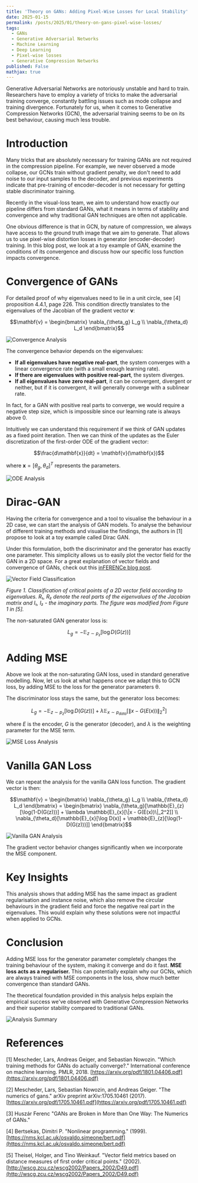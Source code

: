 ```yaml
---
title: 'Theory on GANs: Adding Pixel-Wise Losses for Local Stability'
date: 2025-01-15
permalink: /posts/2025/01/theory-on-gans-pixel-wise-losses/
tags:
  - GANs
  - Generative Adversarial Networks
  - Machine Learning
  - Deep Learning
  - Pixel-wise losses
  - Generative Compression Networks
published: False 
mathjax: true
---
```




Generative Adversarial Networks are notoriously unstable and hard to train. Researchers have to employ a variety of tricks to make the adversarial training converge, constantly battling issues such as mode collapse and training divergence. Fortunately for us, when it comes to Generative Compression Networks (GCN), the adversarial training seems to be on its best behaviour, causing much less trouble.

# Introduction

Many tricks that are absolutely necessary for training GANs are not required in the compression pipeline. For example, we never observed a mode collapse, our GCNs train without gradient penalty, we don't need to add noise to our input samples to the decoder, and previous experiments indicate that pre-training of encoder-decoder is not necessary for getting stable discriminator training. 

Recently in the visual-loss team, we aim to understand how exactly our pipeline differs from standard GANs, what it means in terms of stability and convergence and why traditional GAN techniques are often not applicable.

One obvious difference is that in GCN, by nature of compression, we always have access to the ground truth image that we aim to generate. That allows us to use pixel-wise distortion losses in generator (encoder-decoder) training. In this blog post, we look at a toy example of GAN, examine the conditions of its convergence and discuss how our specific loss function impacts convergence.

# Convergence of GANs

For detailed proof of why eigenvalues need to lie in a unit circle, see [4] proposition 4.4.1, page 226. This condition directly translates to the eigenvalues of the Jacobian of the gradient vector **v**:

$$\mathbf{v} = \begin{bmatrix} \nabla_{\theta_g} L_g \\ \nabla_{\theta_d} L_d \end{bmatrix}$$

![Convergence Analysis](/images/gans_theory_page_2.png)

The convergence behavior depends on the eigenvalues:

- **If all eigenvalues have negative real-part**, the system converges with a linear convergence rate (with a small enough learning rate).
- **If there are eigenvalues with positive real-part**, the system diverges.
- **If all eigenvalues have zero real-part**, it can be convergent, divergent or neither, but if it is convergent, it will generally converge with a sublinear rate.

In fact, for a GAN with positive real parts to converge, we would require a negative step size, which is impossible since our learning rate is always above 0.

Intuitively we can understand this requirement if we think of GAN updates as a fixed point iteration. Then we can think of the updates as the Euler discretization of the first-order ODE of the gradient vector:

$$\frac{d\mathbf{x}}{dt} = \mathbf{v}(\mathbf{x})$$

where $\mathbf{x} = [\theta_g, \theta_d]^T$ represents the parameters.

![ODE Analysis](/images/gans_theory_page_3.png)

# Dirac-GAN

Having the criteria for convergence and a tool to visualise the behaviour in a 2D case, we can start the analysis of GAN models. To analyse the behaviour of different training methods and visualise the findings, the authors in [1] propose to look at a toy example called Dirac GAN.

Under this formulation, both the discriminator and the generator has exactly one parameter. This simplicity allows us to easily plot the vector field for the GAN in a 2D space. For a great explanation of vector fields and convergence of GANs, check out this [inFERENCe blog post](https://www.inference.vc/my-notes-on-the-numerics-of-gans/).

![Vector Field Classification](/images/gans_theory_page_4.png)

*Figure 1. Classification of critical points of a 2D vector field according to eigenvalues. R₁, R₂ denote the real parts of the eigenvalues of the Jacobian matrix and I₁, I₂ - the imaginary parts. The figure was modified from Figure 1 in [5].*

The non-saturated GAN generator loss is:

$$L_g = -\mathbb{E}_{z \sim p_z}[\log D(G(z))]$$

# Adding MSE

Above we look at the non-saturating GAN loss, used in standard generative modelling. Now, let us look at what happens once we adapt this to GCN loss, by adding MSE to the loss for the generator parameters θ. 

The discriminator loss stays the same, but the generator loss becomes:

$$L_g = -\mathbb{E}_{z \sim p_z}[\log D(G(z))] + \lambda \mathbb{E}_{x \sim p_{data}}[\|x - G(E(x))\|_2^2]$$

where $E$ is the encoder, $G$ is the generator (decoder), and $\lambda$ is the weighting parameter for the MSE term.

![MSE Loss Analysis](/images/gans_theory_page_5.png)

# Vanilla GAN Loss

We can repeat the analysis for the vanilla GAN loss function. The gradient vector is then:

$$\mathbf{v} = \begin{bmatrix} \nabla_{\theta_g} L_g \\ \nabla_{\theta_d} L_d \end{bmatrix} = \begin{bmatrix} \nabla_{\theta_g}[\mathbb{E}_{z}[\log(1-D(G(z)))] + \lambda \mathbb{E}_{x}[\|x - G(E(x))\|_2^2]] \\ \nabla_{\theta_d}[\mathbb{E}_{x}[\log D(x)] + \mathbb{E}_{z}[\log(1-D(G(z)))]] \end{bmatrix}$$

![Vanilla GAN Analysis](/images/gans_theory_page_6.png)

The gradient vector behavior changes significantly when we incorporate the MSE component.

# Key Insights

This analysis shows that adding MSE has the same impact as gradient regularisation and instance noise, which also remove the circular behaviours in the gradient field and force the negative real part in the eigenvalues. This would explain why these solutions were not impactful when applied to GCNs.

# Conclusion

Adding MSE loss for the generator parameter completely changes the training behaviour of the system, making it converge and do it fast. **MSE loss acts as a regulariser.** This can potentially explain why our GCNs, which are always trained with MSE components in the loss, show much better convergence than standard GANs.

The theoretical foundation provided in this analysis helps explain the empirical success we've observed with Generative Compression Networks and their superior stability compared to traditional GANs.

![Analysis Summary](/images/gans_theory_page_7.png)

# References

[1] Mescheder, Lars, Andreas Geiger, and Sebastian Nowozin. "Which training methods for GANs do actually converge?." International conference on machine learning. PMLR, 2018. [https://arxiv.org/pdf/1801.04406.pdf](https://arxiv.org/pdf/1801.04406.pdf)

[2] Mescheder, Lars, Sebastian Nowozin, and Andreas Geiger. "The numerics of gans." arXiv preprint arXiv:1705.10461 (2017). [https://arxiv.org/pdf/1705.10461.pdf](https://arxiv.org/pdf/1705.10461.pdf)

[3] Huszár Ferenc "GANs are Broken in More than One Way: The Numerics of GANs."

[4] Bertsekas, Dimitri P. "Nonlinear programming." (1999). [https://nms.kcl.ac.uk/osvaldo.simeone/bert.pdf](https://nms.kcl.ac.uk/osvaldo.simeone/bert.pdf)

[5] Theisel, Holger, and Tino Weinkauf. "Vector field metrics based on distance measures of first order critical points." (2002). [http://wscg.zcu.cz/wscg2002/Papers_2002/D49.pdf](http://wscg.zcu.cz/wscg2002/Papers_2002/D49.pdf) 